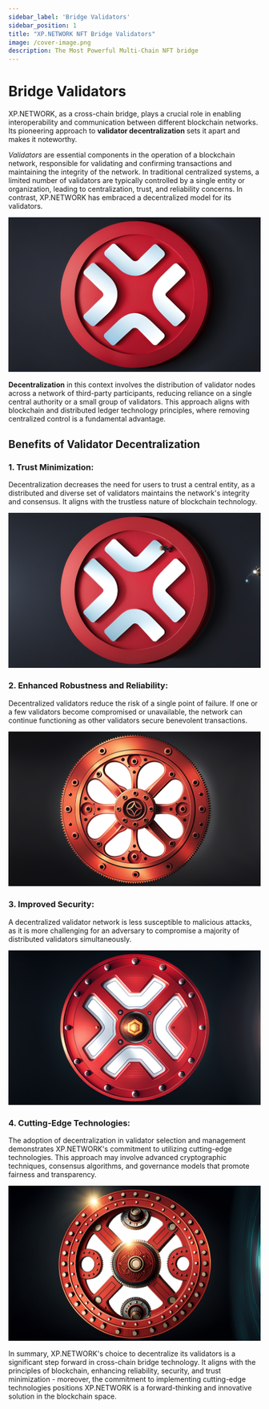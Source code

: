 ```yaml
---
sidebar_label: 'Bridge Validators'
sidebar_position: 1
title: "XP.NETWORK NFT Bridge Validators"
image: /cover-image.png
description: The Most Powerful Multi-Chain NFT bridge
---
```


# Bridge Validators

XP.NETWORK, as a cross-chain bridge, plays a crucial role in enabling interoperability and communication between different blockchain networks. Its pioneering approach to **validator decentralization** sets it apart and makes it noteworthy.

*Validators* are essential components in the operation of a blockchain network, responsible for validating and confirming transactions and maintaining the integrity of the network. In traditional centralized systems, a limited number of validators are typically controlled by a single entity or organization, leading to centralization, trust, and reliability concerns. In contrast, XP.NETWORK has embraced a decentralized model for its validators.

![Decentralized Bridge](../../static/img/validators/different.jpg)

**Decentralization** in this context involves the distribution of validator nodes across a network of third-party participants, reducing reliance on a single central authority or a small group of validators. This approach aligns with blockchain and distributed ledger technology principles, where removing centralized control is a fundamental advantage.

## Benefits of Validator Decentralization

### 1. Trust Minimization:
Decentralization decreases the need for users to trust a central entity, as a distributed and diverse set of validators maintains the network's integrity and consensus. It aligns with the trustless nature of blockchain technology.

![Enhanced Security](../../static/img/validators/minimal_trust.jpg)

### 2. Enhanced Robustness and Reliability:
Decentralized validators reduce the risk of a single point of failure. If one or a few validators become compromised or unavailable, the network can continue functioning as other validators secure benevolent transactions.

![Enhanced Security](../../static/img/validators/reliable.jpg)

### 3. Improved Security:
A decentralized validator network is less susceptible to malicious attacks, as it is more challenging for an adversary to compromise a majority of distributed validators simultaneously.

![Enhanced Security](../../static/img/validators/improved_security.jpg)

### 4. Cutting-Edge Technologies:
The adoption of decentralization in validator selection and management demonstrates XP.NETWORK's commitment to utilizing cutting-edge technologies. This approach may involve advanced cryptographic techniques, consensus algorithms, and governance models that promote fairness and transparency.

![Enhanced Security](../../static/img/validators/cutting_edge.jpg)

In summary, XP.NETWORK's choice to decentralize its validators is a significant step forward in cross-chain bridge technology. It aligns with the principles of blockchain, enhancing reliability, security, and trust minimization - moreover, the commitment to implementing cutting-edge technologies positions XP.NETWORK is a forward-thinking and innovative solution in the blockchain space.